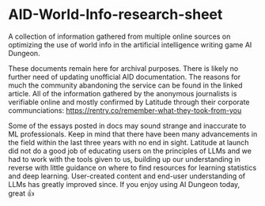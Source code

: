 # AID-World-Info-research-sheet
A collection of information gathered from multiple online sources on optimizing the use of world info in the artificial intelligence writing game AI Dungeon.

These documents remain here for archival purposes. There is likely no further need of updating unofficial AID documentation.
The reasons for much the community abandoning the service can be found in the linked article. All of the information gathered by the anonymous journalists is verifiable online and mostly confirmed by Latitude through their corporate communciations: https://rentry.co/remember-what-they-took-from-you  

Some of the essays posted in docs may sound strange and inaccurate to ML professionals. Keep in mind that there have been many advancements in the field within the last three years with no end in sight. Latitude at launch did not do a good job of educating users on the principles of LLMs and we had to work with the tools given to us, building up our understanding in reverse with little guidance on where to find resources for learning statistics and deep learning. User-created content and end-user understanding of LLMs has greatly improved since. If you enjoy using AI Dungeon today, great 👍
